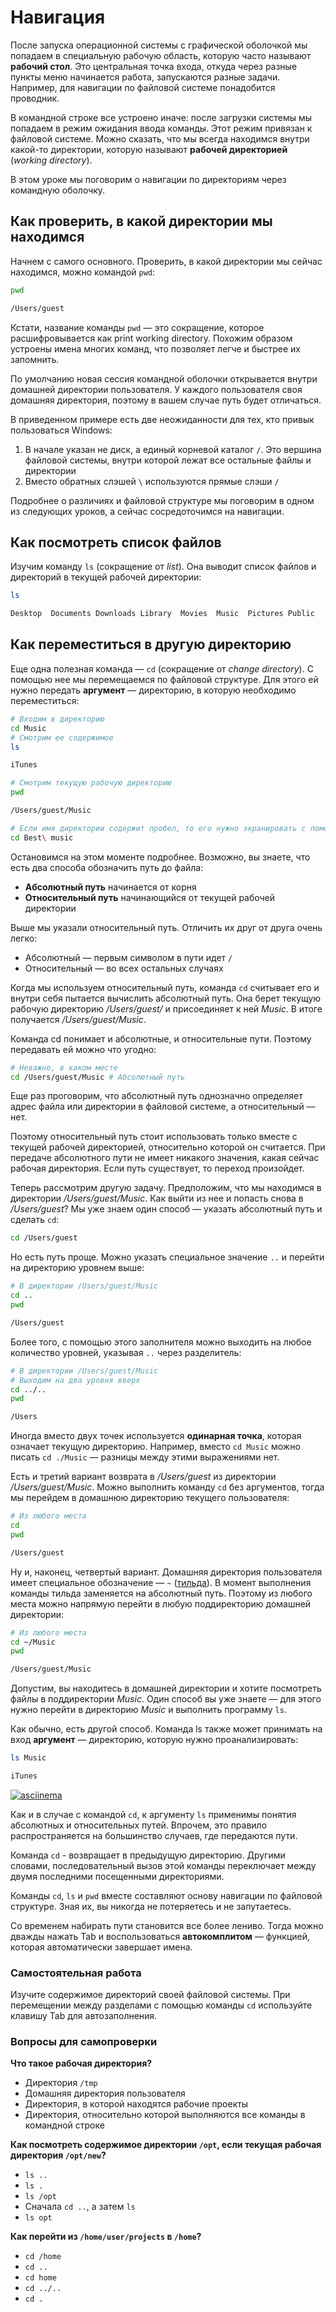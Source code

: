 # Навигация

После запуска операционной системы с графической оболочкой мы попадаем в специальную рабочую область, которую часто называют **рабочий стол**. Это центральная точка входа, откуда через разные пункты меню начинается работа, запускаются разные задачи. Например, для навигации по файловой системе понадобится проводник.

В командной строке все устроено иначе: после загрузки системы мы попадаем в режим ожидания ввода команды. Этот режим привязан к файловой системе. Можно сказать, что мы всегда находимся внутри какой-то директории, которую называют **рабочей директорией** (*working directory*).

В этом уроке мы поговорим о навигации по директориям через командную оболочку.

## Как проверить, в какой директории мы находимся

Начнем с самого основного. Проверить, в какой директории мы сейчас находимся, можно командой `pwd`:

```bash
pwd

/Users/guest
```

Кстати, название команды `pwd` — это сокращение, которое расшифровывается как print working directory. Похожим образом устроены имена многих команд, что позволяет легче и быстрее их запомнить.

По умолчанию новая сессия командной оболочки открывается внутри домашней директории пользователя. У каждого пользователя своя домашняя директория, поэтому в вашем случае путь будет отличаться.

В приведенном примере есть две неожиданности для тех, кто привык пользоваться Windows:

1. В начале указан не диск, а единый корневой каталог `/`. Это вершина файловой системы, внутри которой лежат все остальные файлы и директории
2. Вместо обратных слэшей `\` используются прямые слэши `/`

Подробнее о различиях и файловой структуре мы поговорим в одном из следующих уроков, а сейчас сосредоточимся на навигации.

## Как посмотреть список файлов

Изучим команду `ls` (сокращение от *list*). Она выводит список файлов и директорий в текущей рабочей директории:

```bash
ls

Desktop  Documents Downloads Library  Movies  Music  Pictures Public
```

## Как переместиться в другую директорию

Еще одна полезная команда — `cd` (сокращение от *change directory*). С помощью нее мы перемещаемся по файловой структуре. Для этого ей нужно передать **аргумент** — директорию, в которую необходимо переместиться:

```bash
# Входим в директорию
cd Music
# Смотрим ее содержимое
ls

iTunes
```

```bash
# Смотрим текущую рабочую директорию
pwd

/Users/guest/Music
```

```bash
# Если имя директории содержит пробел, то его нужно экранировать с помощью `\`
cd Best\ music
```

Остановимся на этом моменте подробнее. Возможно, вы знаете, что есть два способа обозначить путь до файла:

- **Абсолютный путь** начинается от корня
- **Относительный путь** начинающийся от текущей рабочей директории

Выше мы указали относительный путь. Отличить их друг от друга очень легко:

- Абсолютный — первым символом в пути идет `/`
- Относительный — во всех остальных случаях

Когда мы используем относительный путь, команда `cd` считывает его и внутри себя пытается вычислить абсолютный путь. Она берет текущую рабочую директорию */Users/guest/* и присоединяет к ней *Music*. В итоге получается */Users/guest/Music*.

Команда cd понимает и абсолютные, и относительные пути. Поэтому передавать ей можно что угодно:

```bash
# Неважно, в каком месте
cd /Users/guest/Music # Абсолютный путь
```

Еще раз проговорим, что абсолютный путь однозначно определяет адрес файла или директории в файловой системе, а относительный — нет.

Поэтому относительный путь стоит использовать только вместе с текущей рабочей директорией, относительно которой он считается. При передаче абсолютного пути не имеет никакого значения, какая сейчас рабочая директория. Если путь существует, то переход произойдет.

Теперь рассмотрим другую задачу. Предположим, что мы находимся в директории */Users/guest/Music*. Как выйти из нее и попасть снова в */Users/guest*? Мы уже знаем один способ — указать абсолютный путь и сделать `cd`:

```bash
cd /Users/guest
```

Но есть путь проще. Можно указать специальное значение `..` и перейти на директорию уровнем выше:

```bash
# В директории /Users/guest/Music
cd ..
pwd

/Users/guest
```

Более того, с помощью этого заполнителя можно выходить на любое количество уровней, указывая `..` через разделитель:

```bash
# В директории /Users/guest/Music
# Выходим на два уровня вверх
cd ../..
pwd

/Users
```

Иногда вместо двух точек используется **одинарная точка**, которая означает текущую директорию. Например, вместо `cd Music` можно писать `cd ./Music` — разницы между этими выражениями нет.

Есть и третий вариант возврата в */Users/guest* из директории */Users/guest/Music*. Можно выполнить команду `cd` без аргументов, тогда мы перейдем в домашнюю директорию текущего пользователя:

```bash
# Из любого места
cd
pwd

/Users/guest
```

Ну и, наконец, четвертый вариант. Домашняя директория пользователя имеет специальное обозначение — `~` ([тильда](https://ru.wikipedia.org/wiki/Тильда)). В момент выполнения команды тильда заменяется на абсолютный путь. Поэтому из любого места можно напрямую перейти в любую поддиректорию домашней директории:

```bash
# Из любого места
cd ~/Music
pwd

/Users/guest/Music
```

Допустим, вы находитесь в домашней директории и хотите посмотреть файлы в поддиректории *Music*. Один способ вы уже знаете — для этого нужно перейти в директорию *Music* и выполнить программу `ls`.

Как обычно, есть другой способ. Команда ls также может принимать на вход **аргумент** — директорию, которую нужно проанализировать:

```bash
ls Music

iTunes
```

[![asciinema](https://asciinema.org/a/uAX95bq02QlLJnhVJFYHjP2Xb.png)](https://asciinema.org/a/uAX95bq02QlLJnhVJFYHjP2Xb/iframe?preload=1&cols=120&rows=17)

Как и в случае с командой `cd`, к аргументу `ls` применимы понятия абсолютных и относительных путей. Впрочем, это правило распространяется на большинство случаев, где передаются пути.

Команда `cd` - возвращает в предыдущую директорию. Другими словами, последовательный вызов этой команды переключает между двумя последними посещенными директориями.

Команды `cd`, `ls` и `pwd` вместе составляют основу навигации по файловой структуре. Зная их, вы никогда не потеряетесь и не запутаетесь.

Со временем набирать пути становится все более лениво. Тогда можно дважды нажать <shortcut>Tab</shortcut> и воспользоваться **автокомплитом** — функцией, которая автоматически завершает имена.

### Самостоятельная работа

Изучите содержимое директорий своей файловой системы. При перемещении между разделами с помощью команды `cd` используйте клавишу <shortcut>Tab</shortcut> для автозаполнения.

### Вопросы для самопроверки

**Что такое рабочая директория?**

- Директория `/tmp`
- Домашняя директория пользователя
- Директория, в которой находятся рабочие проекты
- Директория, относительно которой выполняются все команды в командной строке

**Как посмотреть содержимое директории `/opt`, если текущая рабочая директория `/opt/new`?**

- `ls ..`
- `ls .`
- `ls /opt`
- Сначала `cd ..`, а затем `ls`
- `ls opt`

**Как перейти из `/home/user/projects` в `/home`?**

- `cd /home`
- `cd ..`
- `cd home`
- `cd ../..`
- `cd .`
